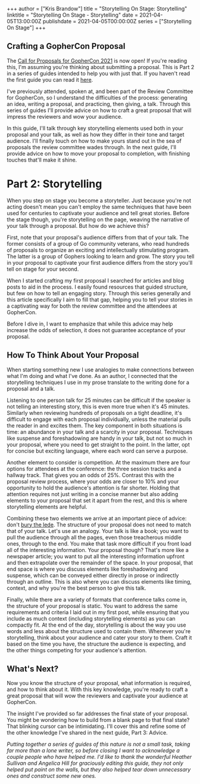 +++
author = ["Kris Brandow"]
title = "Storytelling On Stage: Storytelling"
linktitle = "Storytelling On Stage - Storytelling"
date = 2021-04-05T13:00:00Z
publishdate = 2021-04-05T00:00:00Z
series = ["Storytelling On Stage"]
+++

## Crafting a GopherCon Proposal

The [Call for Proposals for GopherCon 2021](https://www.papercall.io/gophercon-2021) is now open! If you're reading this, I'm assuming you're thinking
about submitting a proposal. This is Part 2 in a series of guides intended to help you with just that. If you haven't read the first guide you can
read it [here](https://blog.gopheracademy.com/storytelling-on-stage-the-basics/).

I've previously attended, spoken at, and been part of the Review Committee for GopherCon, so I understand the difficulties of the process: generating
an idea, writing a proposal, and practicing, then giving, a talk. Through this series of guides I'll provide advice on how to craft a great proposal
that will impress the reviewers and wow your audience.

In this guide, I'll talk through key storytelling elements used both in your proposal and your talk, as well as how they differ in their tone and
target audience. I'll finally touch on how to make yours stand out in the sea of proposals the review committee wades through. In the next guide, I'll
provide advice on how to move your proposal to completion, with finishing touches that'll make it shine.

# Part 2: Storytelling

When you step on stage you become a storyteller. Just because you're not acting doesn't mean you can't employ the same techniques that have been used
for centuries to captivate your audience and tell great stories. Before the stage though, you're storytelling on the page, weaving the narrative of
    your talk through a proposal. But how do we achieve this?

First, note that your proposal's audience differs from that of your talk. The former consists of a group of Go community veterans, who read hundreds
of proposals to organize an exciting and intellectually stimulating program. The latter is a group of Gophers looking to learn and grow. The story you
tell in your proposal to captivate your first audience differs from the story you'll tell on stage for your second.

When I started crafting my first proposal I searched for articles and blog posts to aid in the process. I easily found resources that guided
structure, but few on how to tell an engaging story. Through this series generally and this article specifically I aim to fill that gap, helping you
to tell your stories in a captivating way for both the review committee and the attendees at GopherCon.

Before I dive in, I want to emphasize that while this advice may help increase the odds of selection, it does not guarantee acceptance of your
proposal.

## How To Think About Your Proposal

When starting something new I use analogies to make connections between what I'm doing and what I've done. As an author, I connected that the
storytelling techniques I use in my prose translate to the writing done for a proposal and a talk.

Listening to one person talk for 25 minutes can be difficult if the speaker is not telling an interesting story, this is even more true when it's 45
minutes. Similarly when reviewing hundreds of proposals on a tight deadline, it's difficult to engage with each proposal individually, unless the
material pulls the reader in and excites them. The key component in both situations is time: an abundance in your talk and a scarcity in your
proposal. Techniques like suspense and foreshadowing are handy in your talk, but not so much in your proposal, where you need to get straight to the
point. In the latter, opt for concise but exciting language, where each word can serve a purpose.

Another element to consider is competition. At the maximum there are four options for attendees at the conference: the three session tracks and a
hallway track. That gives you an odds of 25%. Contrast this with the proposal review process, where your odds are closer to 10% and your opportunity
to hold the audience's attention is far shorter. Holding that attention requires not just writing in a concise manner but also adding elements to your
proposal that set it apart from the rest, and this is where storytelling elements are helpful.

Combining these two elements we arrive at an important piece of advice: don't [bury the lede](https://www.lexico.com/en/definition/bury_the_lede). The
structure of your proposal does not need to match that of your talk. Let's use an analogy. Your talk is like a book; you want to pull the audience
through all the pages, even those treacherous middle ones, through to the end. You make that task more difficult if you front load all of the
interesting information. Your proposal though? That's more like a newspaper article; you want to put all the interesting information upfront and then
extrapolate over the remainder of the space. In your proposal, that end space is where you discuss elements like foreshadowing and suspense, which can
be conveyed either directly in prose or indirectly through an outline. This is also where you can discuss elements like timing, context, and why
you're the best person to give this talk.

Finally, while there are a variety of formats that conference talks come in, the structure of your proposal is static. You want to address the same
requirements and criteria I laid out in my first post, while ensuring that you include as much context (including storytelling elements) as you can
compactly fit. At the end of the day, storytelling is about the way you use words and less about the structure used to contain them. Whenever you're
storytelling, think about your audience and cater your story to them. Craft it based on the time you have, the structure the audience is expecting,
and the other things competing for your audience's attention.

## What's Next?

Now you know the structure of your proposal, what information is required, and how to think about it. With this key knowledge, you're ready to craft a
great proposal that will wow the reviewers and captivate your audience at GopherCon.

The insight I've provided so far addresses the final state of your proposal. You might be wondering how to build from a blank page to that final
state? That blinking cursor can be intimidating. I'll cover this and refine some of the other knowledge I've shared in the next guide, Part 3: Advice.

_Putting together a series of guides of this nature is not a small task, taking far more than a lone writer, so before closing I want to acknowledge a
couple people who have helped me. I'd like to thank the wonderful Heather Sullivan and Angelica Hill for graciously editing this guide, they not only
helped put paint on the walls, but they also helped tear down unnecessary ones and construct some new ones._

